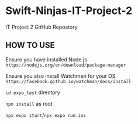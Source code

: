 # Swift-Ninjas-IT-Project-2

IT Project 2 GitHub Repostory

## HOW TO USE

Ensure you have installed Node.js `https://nodejs.org/en/download/package-manager`

Ensure you also install Watchmen for your OS `https://facebook.github.io/watchman/docs/install`

`cd expo_test` directory

`npm install` as root

`npx expo start`/`npx expo run:ios`
